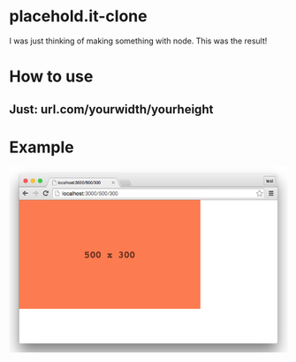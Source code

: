 # placehold.it-clone
I was just thinking of making something with node. This was the result!

# How to use
Just: url.com/yourwidth/yourheight
---

# Example
![Image of placehold.it-clone](https://raw.githubusercontent.com/samuelchristopher/placehold.it-clone/master/imgs/demo.png)
